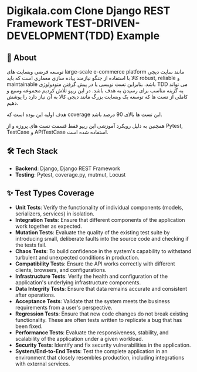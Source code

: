 # Digikala.com Clone Django REST Framework TEST-DRIVEN-DEVELOPMENT(TDD) Example

## 📖 About
توسعه فرضی وبسایت های large-scale e-commerce platform مانند سایت دیجی کالا با استفاده از جنگو نیازمند پیاده سازی معماری است که باید robust, reliable و maintainable باشد. بنابراین تست نویسی یا در پیش گرفتن متودولوژی TDD می تواند یه گزینه مناسب برای رسیدن به هدف باشد. در این ریپو تلاش کردیم مجموعه وسیع و کاملی از تست ها که توسعه یک وبسایت بزرگ مانند دیجی کالا به آن نیاز دارد را پوشش دهیم.

هدف اولیه این بوده است که coverage این تست ها بالای 90 درصد باشد.

همچنین به دلیل رویکرد آموزشی این ریپو فقط قسمت تست های پروژه و  از Pytest, TestCase و APITestCase استفاده شده است.


## 🛠 Tech Stack
- **Backend**: Django, Django REST Framework
- **Testing**: Pytest, coverage.py, mutmut, Locust


## ✨ Test Types Coverage
- **Unit Tests**: Verify the functionality of individual components (models, serializers, services) in isolation.
- **Integration Tests**: Ensure that different components of the application work together as expected.
- **Mutation Tests**: Evaluate the quality of the existing test suite by introducing small, deliberate faults into the source code and checking if the tests fail.
- **Chaos Tests**: To build confidence in the system's capability to withstand turbulent and unexpected conditions in production.
- **Compatibility Tests**: Ensure the API works correctly with different clients, browsers, and configurations.
- **Infrastructure Tests**: Verify the health and configuration of the application's underlying infrastructure components.
- **Data Integrity Tests**: Ensure that data remains accurate and consistent after operations.
- **Acceptance Tests**: Validate that the system meets the business requirements from a user's perspective.
- **Regression Tests**: Ensure that new code changes do not break existing functionality. These are often tests written to replicate a bug that has been fixed.
- **Performance Tests**: Evaluate the responsiveness, stability, and scalability of the application under a given workload.
- **Security Tests**: Identify and fix security vulnerabilities in the application.
- **System/End-to-End Tests**: Test the complete application in an environment that closely resembles production, including integrations with external services.
